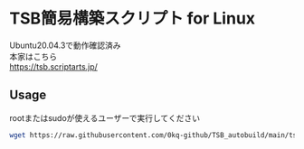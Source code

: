 # TSB簡易構築スクリプト for Linux
Ubuntu20.04.3で動作確認済み  
本家はこちら  
https://tsb.scriptarts.jp/
## Usage
rootまたはsudoが使えるユーザーで実行してください

```bash
wget https://raw.githubusercontent.com/0kq-github/TSB_autobuild/main/tsb.sh && sudo ./tsb.sh
```
